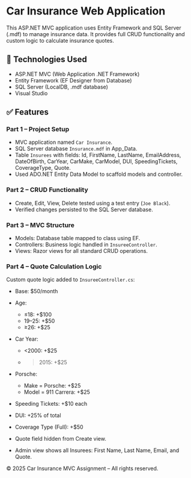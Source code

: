 
# Car Insurance Web Application

This ASP.NET MVC application uses Entity Framework and SQL Server (.mdf) to manage insurance data. It provides full CRUD functionality and custom logic to calculate insurance quotes.

## 🧩 Technologies Used
- ASP.NET MVC (Web Application .NET Framework)
- Entity Framework (EF Designer from Database)
- SQL Server (LocalDB, .mdf database)
- Visual Studio

## ✅ Features

### Part 1 – Project Setup
- MVC application named `Car Insurance`.
- SQL Server database `Insurance.mdf` in App_Data.
- Table `Insurees` with fields: Id, FirstName, LastName, EmailAddress, DateOfBirth, CarYear, CarMake, CarModel, DUI, SpeedingTickets, CoverageType, Quote.
- Used ADO.NET Entity Data Model to scaffold models and controller.

### Part 2 – CRUD Functionality
- Create, Edit, View, Delete tested using a test entry (`Joe Black`).
- Verified changes persisted to the SQL Server database.

### Part 3 – MVC Structure
- Models: Database table mapped to class using EF.
- Controllers: Business logic handled in `InsureeController`.
- Views: Razor views for all standard CRUD operations.

### Part 4 – Quote Calculation Logic
Custom quote logic added to `InsureeController.cs`:

- Base: $50/month
- Age:
  - ≤18: +$100
  - 19–25: +$50
  - ≥26: +$25
- Car Year:
  - <2000: +$25
  - >2015: +$25
- Porsche:
  - Make = Porsche: +$25
  - Model = 911 Carrera: +$25
- Speeding Tickets: +$10 each
- DUI: +25% of total
- Coverage Type (Full): +$50

- Quote field hidden from Create view.
- Admin view shows all Insurees: First Name, Last Name, Email, and Quote.


© 2025 Car Insurance MVC Assignment – All rights reserved.
